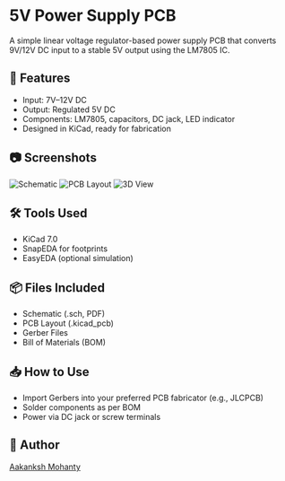 # 5V Power Supply PCB

A simple linear voltage regulator-based power supply PCB that converts 9V/12V DC input to a stable 5V output using the LM7805 IC.

## 📌 Features
- Input: 7V–12V DC
- Output: Regulated 5V DC
- Components: LM7805, capacitors, DC jack, LED indicator
- Designed in KiCad, ready for fabrication

## 📷 Screenshots
![Schematic](./images/schematic.png)
![PCB Layout](./images/layout.png)
![3D View](./images/3d.png)

## 🛠️ Tools Used
- KiCad 7.0
- SnapEDA for footprints
- EasyEDA (optional simulation)

## 📦 Files Included
- Schematic (.sch, PDF)
- PCB Layout (.kicad_pcb)
- Gerber Files
- Bill of Materials (BOM)

## 📥 How to Use
- Import Gerbers into your preferred PCB fabricator (e.g., JLCPCB)
- Solder components as per BOM
- Power via DC jack or screw terminals

## 🔗 Author
[Aakanksh Mohanty](https://www.linkedin.com/in/your-link/)

